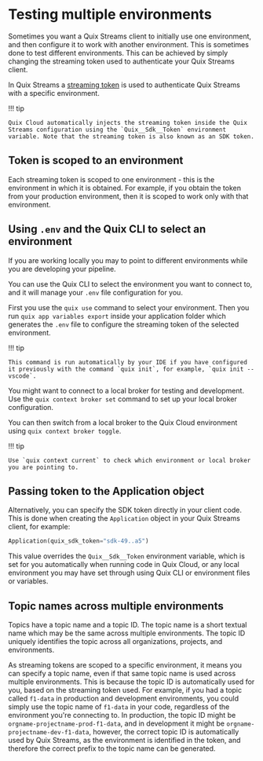 # Testing multiple environments

Sometimes you want a Quix Streams client to initially use one environment, and then configure it to work with another environment. This is sometimes done to test different environments. This can be achieved by simply changing the streaming token used to authenticate your Quix Streams client.

In Quix Streams a [streaming token](../develop/authentication/streaming-token.md) is used to authenticate Quix Streams with a specific environment. 

!!! tip

    Quix Cloud automatically injects the streaming token inside the Quix Streams configuration using the `Quix__Sdk__Token` environment variable. Note that the streaming token is also known as an SDK token.


## Token is scoped to an environment

Each streaming token is scoped to one environment - this is the environment in which it is obtained. For example, if you obtain the token from your production environment, then it is scoped to work only with that environment.


## Using `.env` and the Quix CLI to select an environment

If you are working locally you may  to point to different environments while you are developing your pipeline. 

You can use the Quix CLI to select the environment you want to connect to, and it will manage your `.env` file configuration for you. 

First you use the `quix use` command to select your environment. Then you run `quix app variables export` inside your application folder which generates the `.env` file to configure the streaming token of the selected environment.

!!! tip

    This command is run automatically by your IDE if you have configured it previously with the command `quix init`, for example, `quix init --vscode`.

You might want to connect to a local broker for testing and development. Use the `quix context broker set` command to set up your local broker configuration.

You can then switch from a local broker to the Quix Cloud environment using `quix context broker toggle`.

!!! tip

    Use `quix context current` to check which environment or local broker you are pointing to.

## Passing token to the Application object

Alternatively, you can specify the SDK token directly in your client code. This is done when creating the `Application` object in your Quix Streams client, for example:

``` python
Application(quix_sdk_token="sdk-49..a5")
```

This value overrides the `Quix__Sdk__Token` environment variable, which is set for you automatically when running code in Quix Cloud, or any local environment you may have set through using Quix CLI or environment files or variables.

## Topic names across multiple environments

Topics have a topic name and a topic ID. The topic name is a short textual name which may be the same across multiple environments. The topic ID uniquely identifies the topic across all organizations, projects, and environments. 

As streaming tokens are scoped to a specific environment, it means you can specify a topic name, even if that same topic name is used across multiple environments. This is because the topic ID is automatically used for you, based on the streaming token used. For example, if you had a topic called `f1-data` in production and development environments, you could simply use the topic name of `f1-data` in your code, regardless of the environment you're connecting to. In production, the topic ID might be `orgname-projectname-prod-f1-data`, and in development it might be `orgname-projectname-dev-f1-data`, however, the correct topic ID is automatically used by Quix Streams, as the environment is identified in the token, and therefore the correct prefix to the topic name can be generated.
